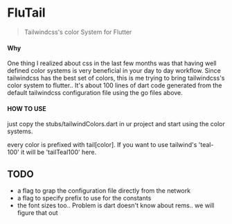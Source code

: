 # FluTail
> Tailwindcss's color System for Flutter

#### Why

One thing I realized about css in the last few months was that having well defined color systems is very beneficial in your day to day workflow. Since tailwindcss has the best set of colors, this is me trying to bring tailwindcss's color system to flutter.. It's about 100 lines of dart code generated from the default tailwindcss configuration file  using the go files above.

#### HOW TO USE
just copy the stubs/tailwindColors.dart in ur project and start using the color systems.

every color is prefixed with tail[color]. If you want to use tailwind's 'teal-100' it will be 'tailTeal100' here.

## TODO
- a flag to grap the configuration file directly from the network 
- a flag to specify prefix to use for the constants 
- the font sizes too.. Problem is dart doesn't know about rems.. we will figure that out  

